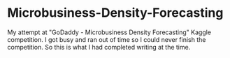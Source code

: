 # Microbusiness-Density-Forecasting
My attempt at "GoDaddy - Microbusiness Density Forecasting" Kaggle competition. I got busy and ran out of time so I could never finish the competition. So this is what I had completed writing at the time.
